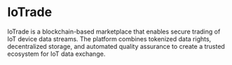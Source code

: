 # IoTrade
 IoTrade is a blockchain-based marketplace that enables secure trading of IoT device data streams. The platform combines tokenized data rights, decentralized storage, and automated quality assurance to create a trusted ecosystem for IoT data exchange.
